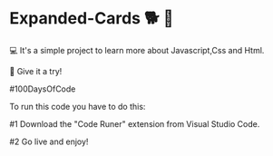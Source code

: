 # Expanded-Cards 🐕 🐾

💻 It's a simple project to learn more about Javascript,Css and Html.

👊 Give it a try!

#100DaysOfCode

To run this code you have to do this:

#1 Download the "Code Runer" extension from Visual Studio Code.

#2 Go live and enjoy!
